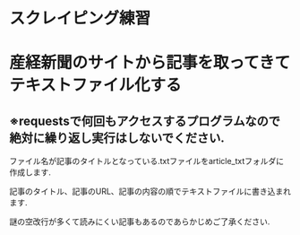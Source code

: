 <h1>スクレイピング練習</h1>
<h1>産経新聞のサイトから記事を取ってきてテキストファイル化する</h1>
<h2>※requestsで何回もアクセスするプログラムなので絶対に繰り返し実行はしないでください.</h2>
<p>ファイル名が記事のタイトルとなっている.txtファイルをarticle_txtフォルダに作成します.<p>
<p>記事のタイトル、記事のURL、記事の内容の順でテキストファイルに書き込まれます.<p>
<p>謎の空改行が多くて読みにくい記事もあるのであらかじめご了承ください.<p>
